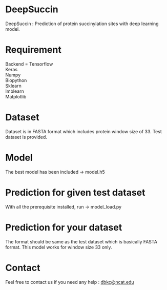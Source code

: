 # DeepSuccin
DeepSuccin : Prediction of protein succinylation sites with deep learning model. 
# Requirement
  Backend = Tensorflow <br/>
  Keras <br/>
  Numpy <br/>
  Biopython <br/>
  Sklearn <br/>
  Imblearn <br/>
  Matplotlib <br/>
 # Dataset
 Dataset is in FASTA format which includes protein window size of 33. Test dataset is provided.
 # Model
 The best model has been included -> model.h5
 # Prediction for given test dataset
 With all the prerequisite installed, run -> model_load.py
 # Prediction for your dataset
 The format should be same as the test dataset which is basically FASTA format. This model works for window size 33 only. 
 # Contact 
 Feel free to contact us if you need any help : dbkc@ncat.edu
